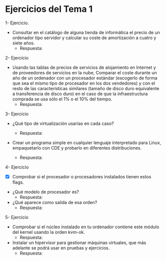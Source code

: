 Ejercicios del Tema 1
=======================

<a name="ejercicio1"></a>1- Ejercicio.
*  Consultar en el catálogo de alguna tienda de informática el precio de un ordenador tipo servidor y calcular su coste de amortización a cuatro y siete años.
    -  Respuesta:

<a name="ejercicio2"></a>2- Ejercicio
* Usando las tablas de precios de servicios de alojamiento en Internet y de proveedores de servicios en la nube, Comparar el coste durante un año de un ordenador con un procesador estándar (escogerlo de forma que sea el mismo tipo de procesador en los dos vendedores) y con el resto de las características similares (tamaño de disco duro equivalente a transferencia de disco duro) en el caso de que la infraestructura comprada se usa sólo el 1% o el 10% del tiempo.
    -  Respuesta:

<a name="ejercicio3"></a>3- Ejercicio
* ¿Qué tipo de virtualización usarías en cada caso?
    -  Respuesta:

* Crear un programa simple en cualquier lenguaje interpretado para Linux, empaquetarlo con CDE y probarlo en diferentes distribuciones.
    -  Respuesta:

<a name="ejercicio4"></a>4- Ejercicio

* [x]  Comprobar si el procesador o procesadores instalados tienen estos flags.
* ¿Qué modelo de procesador es?
    -  Respuesta:
* ¿Qué aparece como salida de esa orden?
    -  Respuesta:

<a name="ejercicio5"></a>5- Ejercicio

* Comprobar si el núcleo instalado en tu ordenador contiene este módulo del kernel usando la orden kvm-ok.
    -  Respuesta:
* Instalar un hipervisor para gestionar máquinas virtuales, que más adelante se podrá usar en pruebas y ejercicios.
    -  Respuesta:
